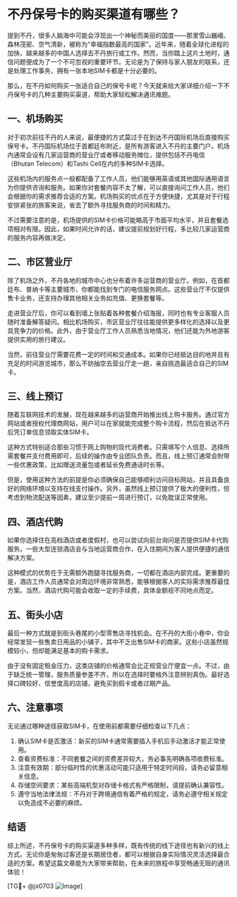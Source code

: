 # 不丹保号卡的购买渠道有哪些？

提到不丹，很多人脑海中可能会浮现出一个神秘而美丽的国度——那里雪山巍峨、森林茂密、空气清新，被称为“幸福指数最高的国家”。近年来，随着全球化进程的加快，越来越多的中国人选择去不丹旅行或工作。然而，当你踏上这片土地时，通信问题便成为了一个不可忽视的重要环节。无论是为了保持与家人朋友的联系，还是处理工作事务，拥有一张本地SIM卡都是十分必要的。

那么，在不丹如何购买一张适合自己的保号卡呢？今天就来给大家详细介绍一下不丹保号卡的几种主要购买渠道，帮助大家轻松解决通讯难题。

## 一、机场购买

对于初次前往不丹的人来说，最便捷的方式莫过于在到达不丹国际机场后直接购买保号卡。不丹国际机场位于首都廷布附近，是所有游客进入不丹的主要门户。机场内通常会设有几家运营商的营业厅或者移动服务摊位，提供包括不丹电信（Bhutan Telecom）和Tashi Cell在内的多种SIM卡选择。

这些机场内的服务点一般都配备了工作人员，他们能够用英语或其他国际通用语言为你提供咨询和服务。如果你对套餐内容不太了解，可以直接询问工作人员，他们会根据你的需求推荐合适的方案。机场购买的优点在于方便快捷，尤其是对于行程安排紧张的旅客来说，省去了额外寻找服务商的时间和精力。

不过需要注意的是，机场提供的SIM卡价格可能略高于市面平均水平，并且套餐选项相对有限。因此，如果时间允许的话，建议提前规划好行程，多比较几家运营商的服务内容再做决定。

## 二、市区营业厅

除了机场之外，不丹各地的城市中心也分布着许多运营商的营业厅。例如，在首都廷布、普纳卡等主要城市，你都能找到专门的电信服务网点。这些营业厅不仅提供售卡业务，还支持办理其他相关业务如充值、更换套餐等。

走进营业厅后，你可以看到墙上张贴着各种套餐介绍海报，同时也有专业客服人员随时准备解答疑问。相比机场购买，市区营业厅往往能提供更多样化的选择以及更具竞争力的价格。此外，由于营业厅工作人员熟悉当地情况，他们还能为外地游客提供实用的旅行建议。

当然，前往营业厅需要花费一定的时间和交通成本。如果你已经抵达目的地并且有充足的时间游览城市，那么不妨抽空去营业厅走一趟，亲自挑选最适合自己的SIM卡。

## 三、线上预订

随着互联网技术的发展，现在越来越多的运营商开始推出线上购卡服务。通过官方网站或者授权代理商网站，用户可以在家就能完成整个购卡流程，然后在抵达不丹后凭订单信息领取实体SIM卡。

这种方式特别适合那些习惯于网上购物的现代消费者。只需填写个人信息、选择所需套餐并支付费用即可，后续的操作由专业团队负责。而且，线上预订通常会附带一些优惠政策，比如赠送流量包或者延长免费通话时长等。

但是，使用这种方法的前提是你必须确保自己能够顺利访问目标网站，并且具备良好的网络环境以支持在线支付操作。另外，虽然线上预订提供了极大的便利性，但考虑到物流配送等因素，建议至少提前一周进行预订，以免耽误正常使用。

## 四、酒店代购

如果你选择住在高档酒店或者度假村，也可以尝试向前台询问是否提供SIM卡代购服务。一些大型连锁酒店会与当地运营商合作，在入住期间为客人提供便捷的通信解决方案。

这种模式的优势在于无需额外跑腿寻找服务商，一切都在酒店内部完成。更重要的是，酒店工作人员通常会对周边环境非常熟悉，能够根据客人的实际需求推荐最佳方案。当然，酒店代购可能会收取一定的手续费，具体金额视不同地点而定。

## 五、街头小店

最后一种方式就是到街头巷尾的小型零售店寻找机会。在不丹的大街小巷中，你会经常发现一些售卖日用品的小铺子，其中不乏出售SIM卡的商家。这些小店虽然规模较小，但却能满足基本的购卡需求。

由于没有固定租金压力，这类店铺的价格通常会比正规营业厅便宜一点。不过，由于缺乏统一管理，服务质量参差不齐，所以在选择时要格外注意辨别真伪。最好选择口碑较好、信誉度高的店铺，避免买到假卡或者过期产品。

## 六、注意事项

无论通过哪种途径获取SIM卡，在使用前都需要仔细检查以下几点：

1. 确认SIM卡是否激活：新买的SIM卡通常需要插入手机后手动激活才能正常使用。
2. 查看资费标准：不同套餐之间的资费差异较大，务必事先明确各项收费标准。
3. 注意有效期：部分临时性的优惠活动可能只适用于特定时间段，请务必留意相关信息。
4. 存储空间要求：某些高端机型对存储卡格式有严格限制，请提前确认兼容性。
5. 遵守当地法律法规：不丹对于跨境通信有着严格的规定，请务必遵守相关规定以免造成不必要的麻烦。

## 结语

综上所述，不丹保号卡的购买渠道多种多样，既有传统的线下途径也有新兴的线上方式。无论你是匆匆过客还是长期居住者，都可以根据自身实际情况灵活选择最合适的方案。希望这篇文章能为大家带来帮助，在未来的旅程中享受畅通无阻的通讯体验！

[TG💪+ @jx0703 ![Image](https://github.com/user-attachments/assets/dbca1d08-cadb-493c-b0ec-ad6f7a83f270)]